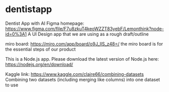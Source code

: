 # dentistapp
Dentist App with AI
Figma homepage: 
https://www.figma.com/file/F7u8zkuT4keoWZZT83yebF/Lemonthink?node-id=0%3A1
A UI Design app that we are using as a rough draft/outline

miro board: https://miro.com/app/board/o9J_llS_z48=/ 
the miro board is for the essential steps of our product

This is a Node.js app. Please download the latest version of Node.js here:
https://nodejs.org/en/download/

Kaggle link: https://www.kaggle.com/claire66/combining-datasets
Combining two datasets (including merging like columns) into one dataset to use

